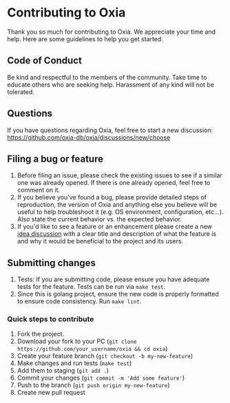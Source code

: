 # Contributing to Oxia

Thank you so much for contributing to Oxia. We appreciate your time and help.
Here are some guidelines to help you get started.

## Code of Conduct

Be kind and respectful to the members of the community. Take time to educate
others who are seeking help. Harassment of any kind will not be tolerated.

## Questions

If you have questions regarding Oxia, feel free to start a new discussion: https://github.com/oxia-db/oxia/discussions/new/choose

## Filing a bug or feature

1. Before filing an issue, please check the existing issues to see if a
   similar one was already opened. If there is one already opened, feel free
   to comment on it.
1. If you believe you've found a bug, please provide detailed steps of
   reproduction, the version of Oxia and anything else you believe will be
   useful to help troubleshoot it (e.g. OS environment, configuration,
   etc...). Also state the current behavior vs. the expected behavior.
1. If you'd like to see a feature or an enhancement please create a new [idea
   discussion](https://github.com/oxia-db/oxia/discussions/new?category=ideas) with 
   a clear title and description of what the feature is and why it would be
   beneficial to the project and its users.

## Submitting changes

<!--
1. CLA: Upon submitting a Pull Request (PR), contributors will be prompted to
   sign a CLA. Please sign the CLA :slightly_smiling_face:
   -->
1. Tests: If you are submitting code, please ensure you have adequate tests
   for the feature. Tests can be run via `make test`.
1. Since this is golang project, ensure the new code is properly formatted to
   ensure code consistency. Run `make lint`.

### Quick steps to contribute

1. Fork the project.
1. Download your fork to your PC (`git clone https://github.com/your_username/oxia && cd oxia`)
1. Create your feature branch (`git checkout -b my-new-feature`)
1. Make changes and run tests (`make test`)
1. Add them to staging (`git add .`)
1. Commit your changes (`git commit -m 'Add some feature'`)
1. Push to the branch (`git push origin my-new-feature`)
1. Create new pull request

